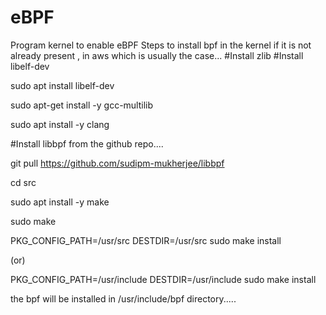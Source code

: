 # eBPF
Program kernel to enable eBPF
Steps to install bpf in the kernel if it is not already present , in aws which is usually the case...
#Install zlib
#Install libelf-dev
  
sudo apt install libelf-dev

sudo apt-get install -y gcc-multilib

sudo apt install -y clang

#Install libbpf from the github repo....

git pull https://github.com/sudipm-mukherjee/libbpf

cd src

sudo apt install -y make

sudo make

PKG_CONFIG_PATH=/usr/src DESTDIR=/usr/src sudo make install

(or)

PKG_CONFIG_PATH=/usr/include DESTDIR=/usr/include sudo make install

the bpf will be installed in /usr/include/bpf directory.....
